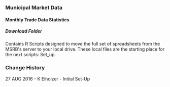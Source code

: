 ### Municipal Market Data
#### Monthly Trade Data Statistics

##### Download Folder

Contains R Scripts designed to move the full set of spreadsheets from the MSRB's server to your local drive. These local files are the starting place for the next scripts: Set_up.


### Change History

27 AUG 2016 - K Eiholzer       - Initial Set-Up

